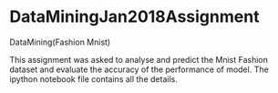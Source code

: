 # DataMiningJan2018Assignment
DataMining(Fashion Mnist)

This assignment was asked to analyse and predict the Mnist Fashion dataset and evaluate the accuracy of the performance of model.
The ipython notebook file contains all the details.

